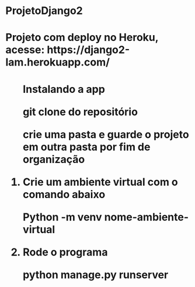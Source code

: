 # ProjetoDjango2
<h1>Projeto com deploy no Heroku, acesse: https://django2-lam.herokuapp.com/<h1>


<ol>
   Instalando a app 
  <p>git clone do repositório</p> 


   crie uma pasta e guarde o projeto em outra pasta por fim de organização 


   <li>Crie um ambiente virtual com o comando abaixo</li>
   <p>Python -m venv nome-ambiente-virtual</p> 


  <li>Rode o programa</li>
  <p>python manage.py runserver</p> 
</ol>

